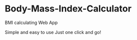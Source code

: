 # Body-Mass-Index-Calculator
BMI calculating Web App

Simple and easy to use
Just one click and go!
